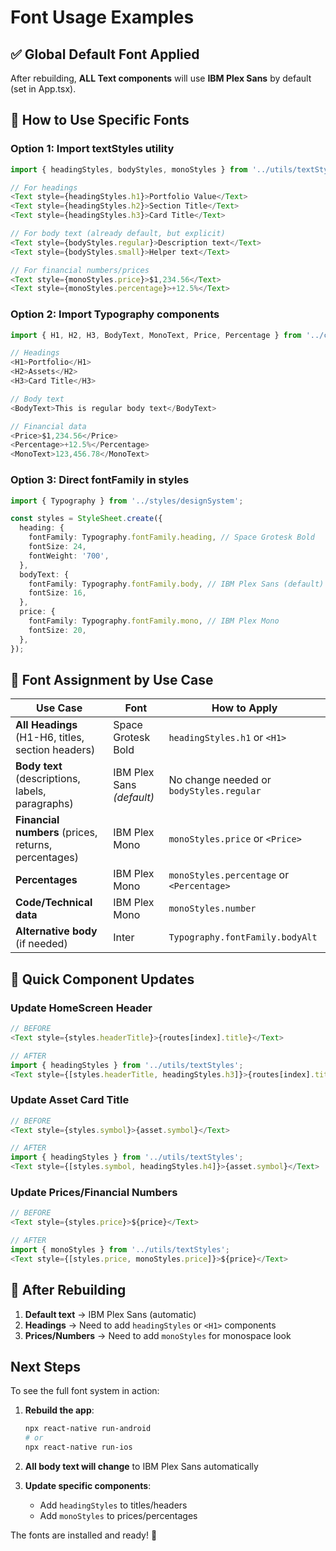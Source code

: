 # Font Usage Examples

## ✅ Global Default Font Applied

After rebuilding, **ALL Text components** will use **IBM Plex Sans** by default (set in App.tsx).

## 📝 How to Use Specific Fonts

### Option 1: Import textStyles utility

```typescript
import { headingStyles, bodyStyles, monoStyles } from '../utils/textStyles';

// For headings
<Text style={headingStyles.h1}>Portfolio Value</Text>
<Text style={headingStyles.h2}>Section Title</Text>
<Text style={headingStyles.h3}>Card Title</Text>

// For body text (already default, but explicit)
<Text style={bodyStyles.regular}>Description text</Text>
<Text style={bodyStyles.small}>Helper text</Text>

// For financial numbers/prices
<Text style={monoStyles.price}>$1,234.56</Text>
<Text style={monoStyles.percentage}>+12.5%</Text>
```

### Option 2: Import Typography components

```typescript
import { H1, H2, H3, BodyText, MonoText, Price, Percentage } from '../components/ui/Typography';

// Headings
<H1>Portfolio</H1>
<H2>Assets</H2>
<H3>Card Title</H3>

// Body text
<BodyText>This is regular body text</BodyText>

// Financial data
<Price>$1,234.56</Price>
<Percentage>+12.5%</Percentage>
<MonoText>123,456.78</MonoText>
```

### Option 3: Direct fontFamily in styles

```typescript
import { Typography } from '../styles/designSystem';

const styles = StyleSheet.create({
  heading: {
    fontFamily: Typography.fontFamily.heading, // Space Grotesk Bold
    fontSize: 24,
    fontWeight: '700',
  },
  bodyText: {
    fontFamily: Typography.fontFamily.body, // IBM Plex Sans (default)
    fontSize: 16,
  },
  price: {
    fontFamily: Typography.fontFamily.mono, // IBM Plex Mono
    fontSize: 20,
  },
});
```

## 🎯 Font Assignment by Use Case

| Use Case | Font | How to Apply |
|----------|------|--------------|
| **All Headings** (H1-H6, titles, section headers) | Space Grotesk Bold | `headingStyles.h1` or `<H1>` |
| **Body text** (descriptions, labels, paragraphs) | IBM Plex Sans *(default)* | No change needed or `bodyStyles.regular` |
| **Financial numbers** (prices, returns, percentages) | IBM Plex Mono | `monoStyles.price` or `<Price>` |
| **Percentages** | IBM Plex Mono | `monoStyles.percentage` or `<Percentage>` |
| **Code/Technical data** | IBM Plex Mono | `monoStyles.number` |
| **Alternative body** (if needed) | Inter | `Typography.fontFamily.bodyAlt` |

## 🔧 Quick Component Updates

### Update HomeScreen Header
```typescript
// BEFORE
<Text style={styles.headerTitle}>{routes[index].title}</Text>

// AFTER
import { headingStyles } from '../utils/textStyles';
<Text style={[styles.headerTitle, headingStyles.h3]}>{routes[index].title}</Text>
```

### Update Asset Card Title
```typescript
// BEFORE
<Text style={styles.symbol}>{asset.symbol}</Text>

// AFTER
import { headingStyles } from '../utils/textStyles';
<Text style={[styles.symbol, headingStyles.h4]}>{asset.symbol}</Text>
```

### Update Prices/Financial Numbers
```typescript
// BEFORE
<Text style={styles.price}>${price}</Text>

// AFTER
import { monoStyles } from '../utils/textStyles';
<Text style={[styles.price, monoStyles.price]}>${price}</Text>
```

## 🚀 After Rebuilding

1. **Default text** → IBM Plex Sans (automatic)
2. **Headings** → Need to add `headingStyles` or `<H1>` components
3. **Prices/Numbers** → Need to add `monoStyles` for monospace look

## Next Steps

To see the full font system in action:

1. **Rebuild the app**: 
   ```bash
   npx react-native run-android
   # or
   npx react-native run-ios
   ```

2. **All body text will change** to IBM Plex Sans automatically

3. **Update specific components**:
   - Add `headingStyles` to titles/headers
   - Add `monoStyles` to prices/percentages
   
The fonts are installed and ready! 🎉
